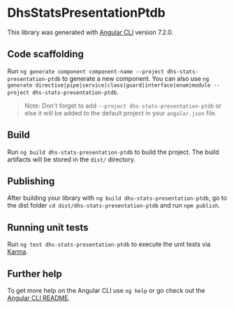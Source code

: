 # DhsStatsPresentationPtdb

This library was generated with [Angular CLI](https://github.com/angular/angular-cli) version 7.2.0.

## Code scaffolding

Run `ng generate component component-name --project dhs-stats-presentation-ptdb` to generate a new component. You can also use `ng generate directive|pipe|service|class|guard|interface|enum|module --project dhs-stats-presentation-ptdb`.
> Note: Don't forget to add `--project dhs-stats-presentation-ptdb` or else it will be added to the default project in your `angular.json` file. 

## Build

Run `ng build dhs-stats-presentation-ptdb` to build the project. The build artifacts will be stored in the `dist/` directory.

## Publishing

After building your library with `ng build dhs-stats-presentation-ptdb`, go to the dist folder `cd dist/dhs-stats-presentation-ptdb` and run `npm publish`.

## Running unit tests

Run `ng test dhs-stats-presentation-ptdb` to execute the unit tests via [Karma](https://karma-runner.github.io).

## Further help

To get more help on the Angular CLI use `ng help` or go check out the [Angular CLI README](https://github.com/angular/angular-cli/blob/master/README.md).
